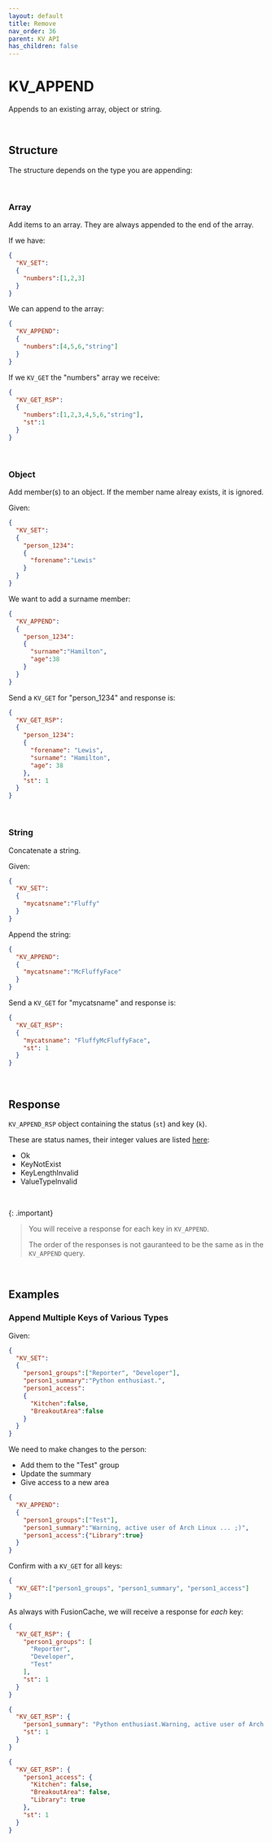 ```yaml
---
layout: default
title: Remove
nav_order: 36
parent: KV API
has_children: false
---
```


# KV_APPEND
Appends to an existing array, object or string.

<br/>

## Structure

The structure depends on the type you are appending:

<br/>

### Array
Add items to an array. They are always appended to the end of the array.

If we have:
```json
{
  "KV_SET":
  {
    "numbers":[1,2,3]
  }
}
```

We can append to the array:
```json
{
  "KV_APPEND":
  {
    "numbers":[4,5,6,"string"]
  }
}
```

If we `KV_GET` the "numbers" array we receive:

```json
{
  "KV_GET_RSP":
  {
    "numbers":[1,2,3,4,5,6,"string"],
    "st":1
  }
}
```

<br/>

### Object
Add member(s) to an object. If the member name alreay exists, it is ignored.

Given:
```json
{
  "KV_SET":
  {
    "person_1234":
    {
      "forename":"Lewis"
    }
  }
}
```

We want to add a surname member:

```json
{
  "KV_APPEND":
  {
    "person_1234":
    {
      "surname":"Hamilton",
      "age":38
    }
  }
}
```

Send a `KV_GET` for "person_1234" and response is:

```json
{
  "KV_GET_RSP":
  {
    "person_1234":
    {
      "forename": "Lewis",
      "surname": "Hamilton",
      "age": 38
    },
    "st": 1
  }
}
```

<br/>

### String
Concatenate a string. 

Given:
```json
{
  "KV_SET":
  {
    "mycatsname":"Fluffy"
  }
}
```

Append the string:

```json
{
  "KV_APPEND":
  {
    "mycatsname":"McFluffyFace"
  }
}
```

Send a `KV_GET` for "mycatsname" and response is:

```json
{
  "KV_GET_RSP":
  {
    "mycatsname": "FluffyMcFluffyFace",
    "st": 1
  }
}
```


<br/>

## Response
`KV_APPEND_RSP` object containing the status (`st`) and key (`k`).

These are status names, their integer values are listed [here](../kvstatuslist.md):

- Ok
- KeyNotExist
- KeyLengthInvalid
- ValueTypeInvalid

<br/>

{: .important}
> You will receive a response for each key in `KV_APPEND`.
>
> The order of the responses is not gauranteed to be the same as in the `KV_APPEND` query.


<br/>


## Examples

### Append Multiple Keys of Various Types

Given:
```json
{
  "KV_SET":
  {
    "person1_groups":["Reporter", "Developer"],
    "person1_summary":"Python enthusiast.",
    "person1_access":
    {
      "Kitchen":false,
      "BreakoutArea":false
    }
  }
}
```

We need to make changes to the person:

- Add them to the "Test" group
- Update the summary
- Give access to a new area


```json
{
  "KV_APPEND":
  {
    "person1_groups":["Test"],
    "person1_summary":"Warning, active user of Arch Linux ... ;)",
    "person1_access":{"Library":true}
  }
}
```

Confirm with a `KV_GET` for all keys:

```json
{
  "KV_GET":["person1_groups", "person1_summary", "person1_access"]
}
```

As always with FusionCache, we will receive a response for *each* key:

```json
{
  "KV_GET_RSP": {
    "person1_groups": [
      "Reporter",
      "Developer",
      "Test"
    ],
    "st": 1
  }
}
```

```json
{
  "KV_GET_RSP": {
    "person1_summary": "Python enthusiast.Warning, active user of Arch Linux ... ;)",
    "st": 1
  }
}
```

```json
{
  "KV_GET_RSP": {
    "person1_access": {
      "Kitchen": false,
      "BreakoutArea": false,
      "Library": true
    },
    "st": 1
  }
}
```